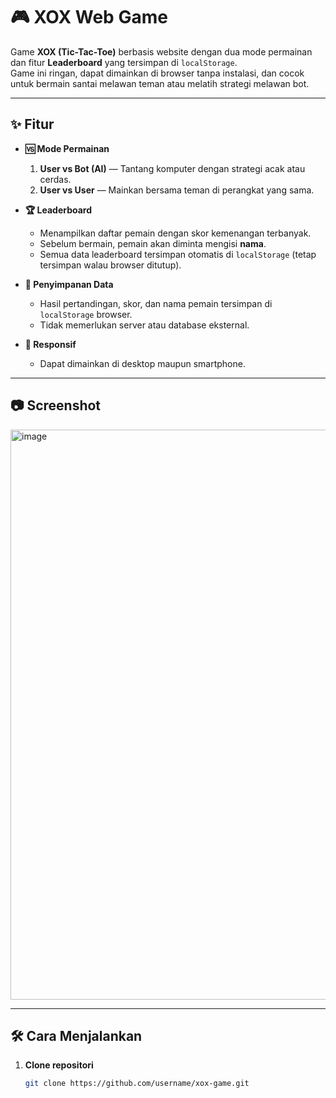 # 🎮 XOX Web Game

Game **XOX (Tic-Tac-Toe)** berbasis website dengan dua mode permainan dan fitur **Leaderboard** yang tersimpan di `localStorage`.  
Game ini ringan, dapat dimainkan di browser tanpa instalasi, dan cocok untuk bermain santai melawan teman atau melatih strategi melawan bot.

---

## ✨ Fitur

- **🆚 Mode Permainan**
  1. **User vs Bot (AI)** — Tantang komputer dengan strategi acak atau cerdas.
  2. **User vs User** — Mainkan bersama teman di perangkat yang sama.
  
- **🏆 Leaderboard**
  - Menampilkan daftar pemain dengan skor kemenangan terbanyak.
  - Sebelum bermain, pemain akan diminta mengisi **nama**.
  - Semua data leaderboard tersimpan otomatis di `localStorage` (tetap tersimpan walau browser ditutup).

- **💾 Penyimpanan Data**
  - Hasil pertandingan, skor, dan nama pemain tersimpan di `localStorage` browser.
  - Tidak memerlukan server atau database eksternal.

- **📱 Responsif**
  - Dapat dimainkan di desktop maupun smartphone.

---

## 📷 Screenshot

<img width="1919" height="912" alt="image" src="https://github.com/user-attachments/assets/43f534a2-578a-4568-83df-fd5043f12858" />


---

## 🛠️ Cara Menjalankan

1. **Clone repositori**
   ```bash
   git clone https://github.com/username/xox-game.git
